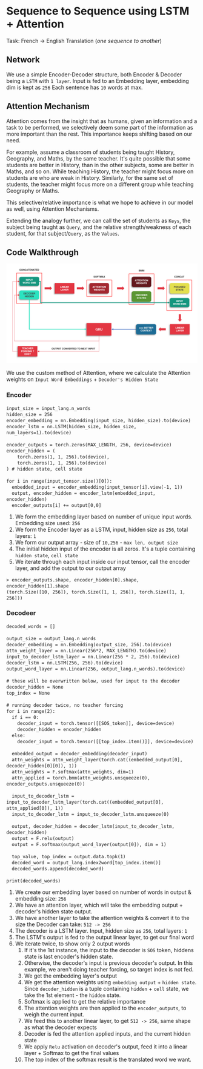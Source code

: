 # Sequence to Sequence using LSTM + Attention

Task: French -> English Translation (*one sequence to another*)

## Network 
We use a simple Encoder-Decoder structure, both Encoder & Decoder being a `LSTM` with `1 layer`.
Input is fed to an Embedding layer, embedding dim is kept as `256`
Each sentence has `10` words at max.

## Attention Mechanism

Attention comes from the insight that as humans, given an information and a task to be performed, we selectively deem some part of the information as more important than the rest.
This importance keeps shifting based on our need.

For example, assume a classroom of students being taught History, Geography, and Maths, by the same teacher.
It's quite possible that some students are better in History, than in the other subjects, some are better in Maths, and so on.
While teaching History, the teacher might focus more on students are who are weak in History.
Similarly, for the same set of students, the teacher might focus more on a different group while teaching Geography or Maths.

This selective/relative importance is what we hope to achieve in our model as well, using Attention Mechanisms.

Extending the analogy further, we can call the set of students as `Keys`, the subject being taught as `Query`, and the relative strength/weakness of each student, for that subject/`Query`, as the `Values`. 


## Code Walkthrough


![Attention Mechanism](attention.png "Attention Mechanism")

We use the custom method of Attention, where we calculate the Attention weights on `Input Word Embeddings` + `Decoder's Hidden State`

### Encoder

```
input_size = input_lang.n_words
hidden_size = 256
encoder_embedding = nn.Embedding(input_size, hidden_size).to(device)
encoder_lstm = nn.LSTM(hidden_size, hidden_size, num_layers=1).to(device)

encoder_outputs = torch.zeros(MAX_LENGTH, 256, device=device)
encoder_hidden = (
    torch.zeros(1, 1, 256).to(device),
    torch.zeros(1, 1, 256).to(device)
) # hidden state, cell state

for i in range(input_tensor.size()[0]):
  embedded_input = encoder_embedding(input_tensor[i].view(-1, 1))
  output, encoder_hidden = encoder_lstm(embedded_input, encoder_hidden)
  encoder_outputs[i] += output[0,0]
```

1. We form the embedding layer based on number of unique input words. Embedding size used: `256`
2. We form the Encoder layer as a LSTM, input, hidden size as `256`, total layers: `1`
3. We form our output array - size of `10,256` - `max len, output size`
4. The initial hidden input of the encoder is all zeros. It's a tuple containing `hidden state`, `cell state`
5. We iterate through each input inside our input tensor, call the encoder layer, and add the output to our output array

```
> encoder_outputs.shape, encoder_hidden[0].shape, encoder_hidden[1].shape
(torch.Size([10, 256]), torch.Size([1, 1, 256]), torch.Size([1, 1, 256]))
```

### Decodeer

```
decoded_words = []

output_size = output_lang.n_words
decoder_embedding = nn.Embedding(output_size, 256).to(device)
attn_weight_layer = nn.Linear(256*2, MAX_LENGTH).to(device)
input_to_decoder_lstm_layer = nn.Linear(256 * 2, 256).to(device)
decoder_lstm = nn.LSTM(256, 256).to(device)
output_word_layer = nn.Linear(256, output_lang.n_words).to(device)

# these will be overwritten below, used for input to the decoder
decoder_hidden = None
top_index = None

# running decoder twice, no teacher forcing
for i in range(2):
  if i == 0:
    decoder_input = torch.tensor([[SOS_token]], device=device)
    decoder_hidden = encoder_hidden
  else:
    decoder_input = torch.tensor([[top_index.item()]], device=device)

  embedded_output = decoder_embedding(decoder_input)
  attn_weights = attn_weight_layer(torch.cat((embedded_output[0], decoder_hidden[0][0]), 1))
  attn_weights = F.softmax(attn_weights, dim=1)
  attn_applied = torch.bmm(attn_weights.unsqueeze(0), encoder_outputs.unsqueeze(0))
  
  input_to_decoder_lstm = input_to_decoder_lstm_layer(torch.cat((embedded_output[0], attn_applied[0]), 1))
  input_to_decoder_lstm = input_to_decoder_lstm.unsqueeze(0)

  output, decoder_hidden = decoder_lstm(input_to_decoder_lstm, decoder_hidden)
  output = F.relu(output)
  output = F.softmax(output_word_layer(output[0]), dim = 1)

  top_value, top_index = output.data.topk(1)
  decoded_word = output_lang.index2word[top_index.item()]
  decoded_words.append(decoded_word)

print(decoded_words)
```

1. We create our embedding layer based on number of words in output & embedding size: `256`
2. We have an attention layer, which will take the embedding output + decoder's hidden state output.
3. We have another layer to take the attention weights & convert it to the size the Decoder can take: `512 -> 256`
4. The decoder is a LSTM layer. Input, hidden size as `256`, total layers: `1`
5. The LSTM's output is fed to the output linear layer, to get our final word
6. We iterate twice, to show only 2 output words
   1. If it's the 1st instance, the input to the decoder is `SOS` token, hiddens state is last encoder's hidden state.
   2. Otherwise, the decoder's input is previous decoder's output. In this example, we aren't doing teacher forcing, so target index is not fed.
   3. We get the embedding layer's output
   4. We get the attention weights using `embedding output` + `hidden state`. Since `decoder_hidden` is a tuple containing `hidden` + `cell` state, we take the 1st element - the `hidden` state.
   5. Softmax is applied to get the relative importance
   6. The attention weights are then applied to the `encoder_outputs`, to weigh the current input.
   7. We feed this to another linear layer, to get `512 -> 256`, same shape as what the decoder expects
   8. Decoder is fed the attention applied inputs, and the current hidden state
   9. We apply `Relu` activation on decoder's output, feed it into a linear layer + Softmax to get the final values
   10. The top index of the softmax result is the translated word we want.